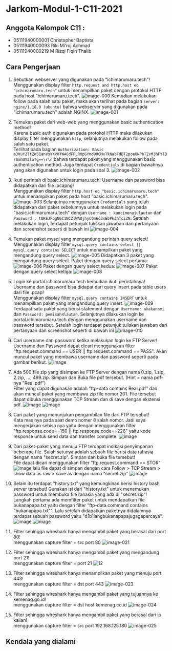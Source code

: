 # Jarkom-Modul-1-C11-2021

## Anggota Kelompok C11 : <br>
- 05111940000001 Christopher Baptista
- 05111940000093 Riki Mi’roj Achmad
- 05111940000219 M Rizqi Fiqih Thalib

## Cara Pengerjaan
1. Sebutkan webserver yang digunakan pada "ichimarumaru.tech"! <br>
Menggunakan display filter `http.request and http.host eq "ichimarumaru.tech"` untuk menampilkan paket dengan protokol HTTP pada host "ichimarumaru.tech".
![image-000](https://user-images.githubusercontent.com/57831206/134773481-1516c950-065c-4f18-ab06-e0c370d0b85e.png)
Kemudian melakukan follow pada salah satu paket, maka akan terlihat pada bagian `server: nginx/1.18.0 (ubuntu)` bahwa webserver yang digunakan pada "ichimarumaru.tech" adalah NGINX.
![image-001](https://user-images.githubusercontent.com/57831206/134773484-5e0f68a4-f2b1-4fa9-9611-46809564a021.png)

2. Temukan paket dari web-web yang menggunakan basic authentication method! <br>
Karena basic auth digunakan pada protokol HTTP maka dilakukan display filter menggunakan `http`, selanjutnya melakukan follow pada salah satu paket. <br>
Terlihat pada bagian `Authorization: Basic a3VuY2ltZW51anVsYXV0YW46dFFLRUpGYmdOR0MxTkNabFdBT2poeUNPbTZvM3hFYlBrSmhUY2laTg==\r\n` bahwa terdapat paket yang menggunakan basic authentication method. Juga terdapat `Credentials` di bagian bawahnya yang akan digunakan untuk login pada soal 3.
![image-002](https://user-images.githubusercontent.com/57831206/134773489-fdecdc88-17fa-4ee5-9472-245ead4d24ec.png)

3. Ikuti perintah di basic.ichimarumaru.tech! Username dan password bisa didapatkan dari file .pcapng! <br>
Menggunakan display filter `http.host eq "basic.ichimarumaru.tech"` untuk menampilkan paket pada host "basic.ichimarumaru.tech".
![image-003](https://user-images.githubusercontent.com/57831206/134773490-feeee43e-e287-48d1-8e15-20a217a742f0.png)
Selanjutnya menggunakan `Credentials` yang telah didapatkan dari paket sebelumnya untuk melakukan login pada "basic.ichimarumaru.tech" dengan `Username : kuncimenujulautan` dan `Password : tQKEJFbgNGC1NCZlWAOjhyCOm6o3xEbPkJhTciZN`. Setelah melakukan login, terdapat petunjuk tuliskan jawaban dari pertanyaan dan screenshot seperti di bawah ini
![image-004](https://user-images.githubusercontent.com/57831206/134773491-4dd51269-d332-47b8-93eb-2fea4bfacf0c.png)

4. Temukan paket mysql yang mengandung perintah query select! <br>
Menggunakan display filter `mysql.query contains select || mysql.query contains SELECT` untuk menampilkan paket yang mengandung query select.
![image-005](https://user-images.githubusercontent.com/57831206/134773493-56fdbf1e-da50-456b-8ae7-da4d74bdbf12.png)
Didapatkan 3 paket yang mengandung query select. Paket dengan query select pertama:
![image-006](https://user-images.githubusercontent.com/57831206/134773499-652f8750-7d01-47a7-9c6d-68b47c37945f.png)
Paket dengan query select kedua:
![image-007](https://user-images.githubusercontent.com/57831206/134773501-752ad6a7-8027-47f3-8ae1-6a2a8b6c8f07.png)
Paket dengan query select ketiga:
![image-008](https://user-images.githubusercontent.com/57831206/134773503-20a3055d-c04f-4dbf-a5b9-4484442e9d96.png)

5. Login ke portal.ichimarumaru.tech kemudian ikuti perintahnya! Username dan password bisa didapat dari query insert pada table users dari file .pcap! <br>
Menggunakan display filter `mysql.query contains INSERT` untuk menampilkan paket yang mengandung query insert.
![image-009](https://user-images.githubusercontent.com/57831206/134773505-403bbc92-3ac7-4ec8-9306-c15cc3278166.jpg)
Terdapat satu paket yang berisi statement dengan `Username: akakanomi` dan `Password: pemisah4lautan`. Selanjutnya dilakukan login ke portal.ichimarumaru.tech dengan menggunakan username dan password tersebut. Setelah login terdapat petunjuk tuliskan jawaban dari pertanyaan dan screenshot seperti di bawah ini
![image-010](https://user-images.githubusercontent.com/57831206/134773507-8bee6964-5d66-49a5-943a-2634c9bed4d5.png)

6. Cari username dan password ketika melakukan login ke FTP Server!<br/>
Username dan Password dapat dicari menggunakan filter "ftp.request.command == USER || ftp.request.command == PASS". Akan muncul paket yang membawa username dan password seperti pada gambar berikut.
![image](https://user-images.githubusercontent.com/74702068/134773732-8f7e04ab-63cf-4b53-8695-e6172169bcd4.png)

7. Ada 500 file zip yang disimpan ke FTP Server dengan nama 0.zip, 1.zip, 2.zip, ..., 499.zip. Simpan dan Buka file pdf tersebut. (Hint = nama pdf-nya "Real.pdf")<br/>
Filter yang dapat digunakan adalah "ftp-data contains Real.pdf" dan akan muncul paket yang membawa zip file nomor 201. File tersebut dapat dibuka menggunakan TCP Stream dan di save dengan ekstensi pdf. 
![image](https://user-images.githubusercontent.com/74702068/134773783-cb40e7b6-bf6d-4c22-a457-2b2d96eb434b.png)
![image](https://user-images.githubusercontent.com/74702068/134773807-e7702e66-19e5-4985-9aeb-24cf9b4e43cc.png)

8. Cari paket yang menunjukan pengambilan file dari FTP tersebut!<br/>
Kata mas nya pada saat demo nomer 8 salah nomor. Jadi saya mengerjakan sebisa nya yaitu dengan menggunakan filter "ftp.response.code==150 || ftp.response.code==226" yaitu kode response untuk send data dan transfer complete.
![image](https://user-images.githubusercontent.com/74702068/134773853-89ff8ac5-1e75-4ff6-8ad8-7d01e93be781.png)


9. Dari paket-paket yang menuju FTP terdapat indikasi penyimpanan beberapa file. Salah satunya adalah sebuah file berisi data rahasia dengan nama "secret.zip". Simpan dan buka file tersebut!<br/>
File dapat dicari menggunakan filter "ftp.request.command == STOR"
![image](https://user-images.githubusercontent.com/74702068/134773870-2edb5098-e905-4a72-86d4-9f8a809b2527.png)
lalu file dapat di simpan dengan cara Follow > TCP Stream > show data as raw > save as dengan nama “secret.zip"
![image](https://user-images.githubusercontent.com/74702068/134773903-4b1c46b1-b501-4002-885d-fc8246f3b6f7.png)

10. Selain itu terdapat "history.txt" yang kemungkinan berisi history bash server tersebut! Gunakan isi dari "history.txt" untuk menemukan password untuk membuka file rahasia yang ada di "secret.zip"!<br/>
Langkah pertama ada memfilter paket untuk mendapatkan file bukanapapa.txt yaitu dengan filter "ftp-data.command contains "bukanapapa.txt"". Lalu setelah didapatkan paketnya didalamnya  terdapat sebuah password yaitu "d1b1langbukanapapajugagapercaya".
![image](https://user-images.githubusercontent.com/74702068/134773964-8ba0a389-d7b9-42dd-9d4f-fddaa1949417.png)
![image](https://user-images.githubusercontent.com/74702068/134773973-9d9515c3-a46c-49ad-9e99-b85d84e5646d.png)


11. Filter sehingga wireshark hanya mengambil paket yang berasal dari port 80! <br>
menggunakan capture filter = src port 80
![image-021](https://user-images.githubusercontent.com/62735317/134774592-350a8a8a-c2e1-45e9-9c82-8d97956e2512.png)


12. Filter sehingga wireshark hanya mengambil paket yang mengandung port 21! <br>
menggunakan capture filter = port 21
![12](https://user-images.githubusercontent.com/62735317/134774731-c445ffdf-9e6b-4a65-9e99-1f35b247dcb3.PNG)


13. Filter sehingga wireshark hanya menampilkan paket yang menuju port 443! <br>
menggunakan capture filter = dst port 443
![image-023](https://user-images.githubusercontent.com/62735317/134774596-84595294-1cd4-487d-827a-183b1a9930fb.png)


14. Filter sehingga wireshark hanya mengambil paket yang tujuannya ke kemenag.go.id! <br>
menggunakan capture filter = dst host kemenag.co.id
![image-024](https://user-images.githubusercontent.com/62735317/134774598-d9249178-db56-45ae-8e3f-b4ad84237759.png)


15. Filter sehingga wireshark hanya mengambil paket yang berasal dari ip kalian! <br>
menggunakan capture filter = src port 192.168.125.180
![image-025](https://user-images.githubusercontent.com/62735317/134774601-ff2b01ea-c18d-44dc-8741-3014d0fcf384.png)

## Kendala yang dialami
